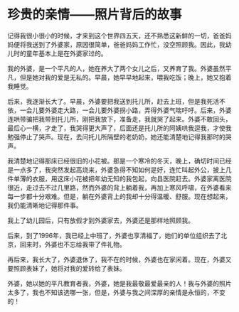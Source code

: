 # 珍贵的亲情——照片背后的故事

记得我很小很小的时候，才来到这个世界四五天，还不熟悉这新鲜的一切，爸爸妈妈便将我送到了外婆家，原因很简单，爸爸妈妈工作忙，没空照顾我。因此，我幼儿时的童年基本上是在外婆家过的。

我的外婆，是一个平凡的人，她在养大了两个女儿之后，又养育了我。外婆虽然平凡，但是她对我的爱是无私的。早晨，她早早地起来，喂我吃饭；晚上，她又抱着我睡觉。

后来，我逐渐长大了。早晨，外婆要把我送到托儿所，赶去上班，但是我死活不依，一会儿要外婆走大路，一会儿要外婆拐小路，弄得外婆气喘吁吁。后来，外婆连哄带骗把我带到托儿所，刚把我放下，准备走，我就哭了起来。外婆不敢回头，最后心一横，才走了，我哭得更大声了，后面还是托儿所的阿姨哄我逗我，才使我勉强停止了哭声。现在，去问托儿所隔壁的老奶奶，她还能清楚地记得我那时的哭声。

我清楚地记得那床已经很旧的小花被。那是一个寒冷的冬天，晚上，确切时间已经是一点多了，我突然发起高烧来，外婆急得不知如何是好，连忙叫起外公，披上几件单薄的衣服，用这床小花被把年幼无知的我包起，向县医院赶去。外婆家离医院很近，走过去不过几里路，然而外婆的背上躺着我，再加上寒风呼啸，在外婆看来每一步都十分艰难。但是，躺在外婆背上的我却十分得温暖、舒服。现在想起来，我仍能清晰地记得那件事。

我上了幼儿园后，只有放假才到外婆家去，外婆还是那样地照顾我。

后来，到了1996年，我已经上中班了，外婆也享清福了，她们的单位组织去了北京，回来时，外婆也不忘给我带了件礼物。

再后来，我长大了，外婆退休了，我不在的时候，外婆也在家闲着。现在，外婆又要照顾表妹了，她将对我的爱转给了表妹。

外婆，她以她的平凡教育者我，外婆，她是我最敬最爱最亲的人！我与外婆的照片太多了，我也不知该选哪一张，但是，外婆与我之间深厚的亲情是永恒的，不变的！

